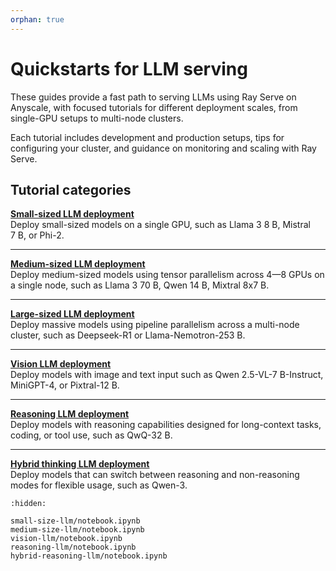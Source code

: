 ```yaml
---
orphan: true
---
```


# Quickstarts for LLM serving

These guides provide a fast path to serving LLMs using Ray Serve on Anyscale, with focused tutorials for different deployment scales, from single-GPU setups to multi-node clusters.

Each tutorial includes development and production setups, tips for configuring your cluster, and guidance on monitoring and scaling with Ray Serve.

## Tutorial categories

**[Small-sized LLM deployment](https://docs.ray.io/en/latest/ray-overview/examples/deployment-serve-llm/small-size-llm/README.html)**  
Deploy small-sized models on a single GPU, such as Llama 3 8&nbsp;B, Mistral 7&nbsp;B, or Phi-2.  

---

**[Medium-sized LLM deployment](https://docs.ray.io/en/latest/ray-overview/examples/deployment-serve-llm/medium-size-llm/README.html)**  
Deploy medium-sized models using tensor parallelism across 4—8 GPUs on a single node, such as Llama 3 70&nbsp;B, Qwen 14&nbsp;B, Mixtral 8x7&nbsp;B.  

---

**[Large-sized LLM deployment](https://docs.ray.io/en/latest/ray-overview/examples/deployment-serve-llm/large-size-llm/README.html)**  
Deploy massive models using pipeline parallelism across a multi-node cluster, such as Deepseek-R1 or Llama-Nemotron-253&nbsp;B.  

---

**[Vision LLM deployment](https://docs.ray.io/en/latest/ray-overview/examples/deployment-serve-llm/vision-llm/README.html)**  
Deploy models with image and text input such as Qwen 2.5-VL-7&nbsp;B-Instruct, MiniGPT-4, or Pixtral-12&nbsp;B.  

---

**[Reasoning LLM deployment](https://docs.ray.io/en/latest/ray-overview/examples/deployment-serve-llm/reasoning-llm/README.html)**  
Deploy models with reasoning capabilities designed for long-context tasks, coding, or tool use, such as QwQ-32&nbsp;B.  

---

**[Hybrid thinking LLM deployment](https://docs.ray.io/en/latest/ray-overview/examples/deployment-serve-llm/hybrid-reasoning-llm/README.html)**  
Deploy models that can switch between reasoning and non-reasoning modes for flexible usage, such as Qwen-3.

```{toctree}
:hidden:

small-size-llm/notebook.ipynb
medium-size-llm/notebook.ipynb
vision-llm/notebook.ipynb
reasoning-llm/notebook.ipynb
hybrid-reasoning-llm/notebook.ipynb
```
